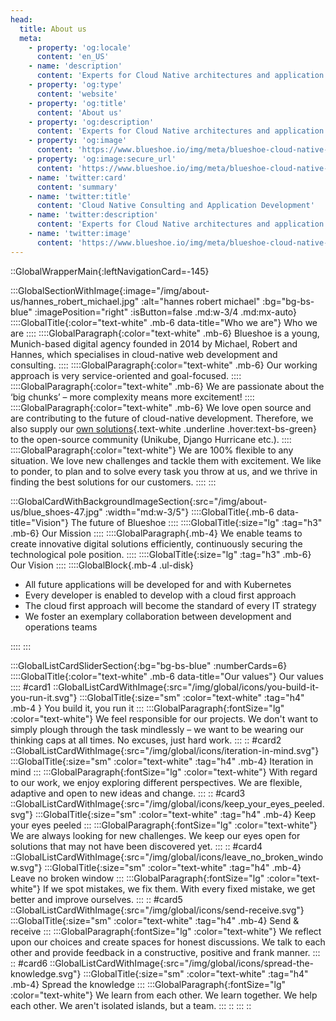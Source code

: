 ```yaml
---
head:
  title: About us
  meta:
    - property: 'og:locale'
      content: 'en_US'
    - name: 'description'
      content: 'Experts for Cloud Native architectures and application development. We help you on the path to become a fully cloud native company.'
    - property: 'og:type'
      content: 'website'
    - property: 'og:title'
      content: 'About us'
    - property: 'og:description'
      content: 'Experts for Cloud Native architectures and application development. We help you on the path to become a fully cloud native company.'
    - property: 'og:image'
      content: 'https://www.blueshoe.io/img/meta/blueshoe-cloud-native-devlopment.png'
    - property: 'og:image:secure_url'
      content: 'https://www.blueshoe.io/img/meta/blueshoe-cloud-native-devlopment.png'
    - name: 'twitter:card'
      content: 'summary'
    - name: 'twitter:title'
      content: 'Cloud Native Consulting and Application Development'
    - name: 'twitter:description'
      content: 'Experts for Cloud Native architectures and application development. We help you on the path to become a fully cloud native company.'
    - name: 'twitter:image'
      content: 'https://www.blueshoe.io/img/meta/blueshoe-cloud-native-devlopment.png'
---
```


::GlobalWrapperMain{:leftNavigationCard=-145}

:::GlobalSectionWithImage{:image="/img/about-us/hannes_robert_michael.jpg" :alt="hannes robert michael" :bg="bg-bs-blue" :imagePosition="right" :isButton=false .md:w-3/4 .md:mx-auto}
::::GlobalTitle{:color="text-white" .mb-6 data-title="Who we are"}
Who we are
::::
::::GlobalParagraph{:color="text-white" .mb-6}
Blueshoe is a young, Munich-based digital agency founded in 2014 by Michael, Robert and Hannes, which specialises in cloud-native web development and consulting.
::::
::::GlobalParagraph{:color="text-white" .mb-6}
Our working approach is very service-oriented and goal-focused.
::::
::::GlobalParagraph{:color="text-white" .mb-6}
We are passionate about the ‘big chunks’ – more complexity means more excitement!
::::
::::GlobalParagraph{:color="text-white" .mb-6}
We love open source and are contributing to the future of cloud-native development. Therefore, we also supply our [own solutions](/products){.text-white .underline .hover:text-bs-green} to the open-source community (Unikube, Django Hurricane etc.).
::::
::::GlobalParagraph{:color="text-white"}
We are 100% flexible to any situation. We love new challenges and tackle them with excitement. We like to ponder, to plan and to solve every task you throw at us, and we thrive in finding the best solutions for our customers.
::::
:::

:::GlobalCardWithBackgroundImageSection{:src="/img/about-us/blue_shoes-47.jpg" :width="md:w-3/5"}
::::GlobalTitle{.mb-6 data-title="Vision"}
The future of Blueshoe
::::
::::GlobalTitle{:size="lg" :tag="h3" .mb-6}
Our Mission
::::
::::GlobalParagraph{.mb-4}
We enable teams to create innovative digital solutions efficiently, continuously securing the technological pole position.
::::
::::GlobalTitle{:size="lg" :tag="h3" .mb-6}
Our Vision
::::
::::GlobalBlock{.mb-4 .ul-disk}
- All future applications will be developed for and with Kubernetes
- Every developer is enabled to develop with a cloud first approach
- The cloud first approach will become the standard of every IT strategy
- We foster an exemplary collaboration between development and operations teams

::::
:::

:::GlobalListCardSliderSection{:bg="bg-bs-blue" :numberCards=6}
::::GlobalTitle{:color="text-white" .mb-6 data-title="Our values"}
Our values
::::
#card1
::GlobalListCardWithImage{:src="/img/global/icons/you-build-it-you-run-it.svg"}
:::GlobalTitle{:size="sm" :color="text-white" :tag="h4" .mb-4 }
You build it, you run it
:::
:::GlobalParagraph{:fontSize="lg"  :color="text-white"}
We feel responsible for our projects. We don't want to simply plough through the task mindlessly – we want to be wearing our thinking caps at all times. No excuses, just hard work.
:::
::
#card2
::GlobalListCardWithImage{:src="/img/global/icons/iteration-in-mind.svg"}
:::GlobalTitle{:size="sm" :color="text-white" :tag="h4" .mb-4}
Iteration in mind
:::
:::GlobalParagraph{:fontSize="lg"  :color="text-white"}
With regard to our work, we enjoy exploring different perspectives. We are flexible, adaptive and open to new ideas and change.
:::
::
#card3
::GlobalListCardWithImage{:src="/img/global/icons/keep_your_eyes_peeled.svg"}
:::GlobalTitle{:size="sm" :color="text-white" :tag="h4" .mb-4}
Keep your eyes peeled
:::
:::GlobalParagraph{:fontSize="lg"  :color="text-white"}
We are always looking for new challenges. We keep our eyes open for solutions that may not have been discovered yet.
:::
::
#card4
::GlobalListCardWithImage{:src="/img/global/icons/leave_no_broken_window.svg"}
:::GlobalTitle{:size="sm" :color="text-white" :tag="h4" .mb-4}
Leave no broken window
:::
:::GlobalParagraph{:fontSize="lg"  :color="text-white"}
If we spot mistakes, we fix them. With every fixed mistake, we get better and improve ourselves.
:::
::
#card5
::GlobalListCardWithImage{:src="/img/global/icons/send-receive.svg"}
:::GlobalTitle{:size="sm" :color="text-white" :tag="h4" .mb-4}
Send & receive
:::
:::GlobalParagraph{:fontSize="lg"  :color="text-white"}
We reflect upon our choices and create spaces for honest discussions. We talk to each other and provide feedback in a constructive, positive and frank manner.
:::
::
#card6
::GlobalListCardWithImage{:src="/img/global/icons/spread-the-knowledge.svg"}
:::GlobalTitle{:size="sm" :color="text-white" :tag="h4" .mb-4}
Spread the knowledge
:::
:::GlobalParagraph{:fontSize="lg"  :color="text-white"}
We learn from each other. We learn together. We help each other. We aren't isolated islands, but a team.
:::
::
:::
::